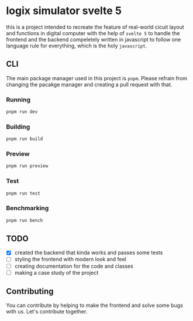 # logix simulator svelte 5

this is a project intended to recreate the feature of real-world cicuit layout and functions in digital computer with the help of `svelte 5` to handle the frontend and the backend compeletely written in javascript to follow one language rule for everything, which is the holy `javascript`.

## CLI

The main package manager used in this project is `pnpm`. Please refrain from changing the pacakge manager and creating a pull request with that.

### Running

```bash
pnpm run dev
```

### Building

```bash
pnpm run build
```

### Preview

```bash
pnpm run preview
```

### Test

```bash
pnpm run test
```

### Benchmarking

```bash
pnpm run bench
```

## TODO

- [x] created the backend that kinda works and passes some tests
- [ ] styling the frontend with modern look and feel
- [ ] creating documentation for the code and classes
- [ ] making a case study of the project

## Contributing

You can contribute by helping to make the frontend and solve some bugs with us. Let's contribute together.
